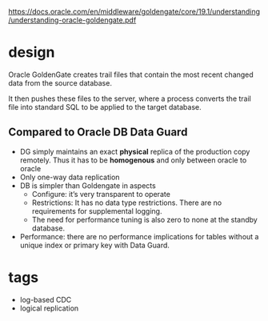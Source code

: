 https://docs.oracle.com/en/middleware/goldengate/core/19.1/understanding/understanding-oracle-goldengate.pdf
# design
Oracle GoldenGate creates trail files that contain the most recent changed data from the source database.

It then pushes these files to the server, where a process converts the trail file into standard SQL to be applied to the target database.
## Compared to Oracle DB Data Guard
- DG simply maintains an exact **physical** replica of the production copy remotely. Thus it has to be **homogenous** and only between oracle to oracle
- Only one-way data replication
- DB is simpler than Goldengate in aspects
  - Configure: it’s very transparent to operate
  - Restrictions: It has no data type restrictions. There are no requirements for supplemental logging.
  - The need for performance tuning is also zero to none at the standby database.
- Performance: there are no performance implications for tables without a unique index or primary key with Data Guard. 
# tags
- log-based CDC
- logical replication
